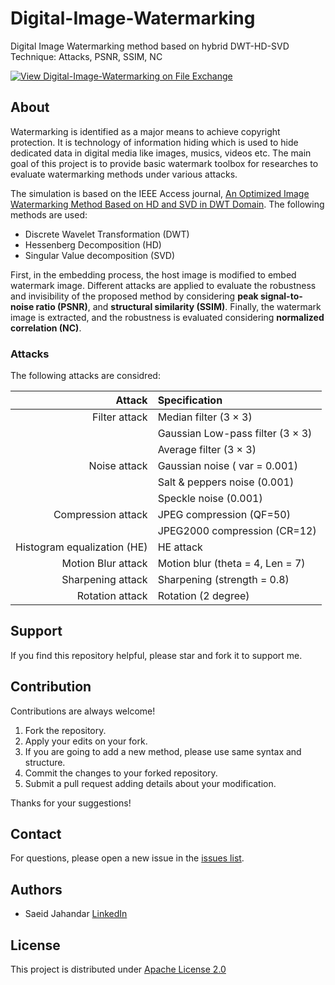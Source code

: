 # Digital-Image-Watermarking
Digital Image Watermarking method based on hybrid DWT-HD-SVD Technique: Attacks, PSNR, SSIM, NC

[![View Digital-Image-Watermarking on File Exchange](https://www.mathworks.com/matlabcentral/images/matlab-file-exchange.svg)](https://www.mathworks.com/matlabcentral/fileexchange/75084-digital-image-watermarking)
## About ##
Watermarking is identified as a major means to achieve copyright protection. It is technology of information hiding which is used to hide dedicated data in digital media like images, musics, videos etc. The main goal of this project is to provide basic watermark toolbox for researches to evaluate watermarking methods under various attacks.

The simulation is based on the IEEE Access journal, [An Optimized Image Watermarking Method Based on HD and SVD in DWT Domain](https://ieeexplore.ieee.org/document/8709684). The following methods are used:
* Discrete Wavelet Transformation (DWT)
* Hessenberg Decomposition (HD)
* Singular Value decomposition (SVD)

First, in the embedding process, the host image is modified to embed watermark image. Different attacks are applied to evaluate the robustness and invisibility of the proposed method by considering **peak signal-to-noise ratio (PSNR)**, and **structural similarity (SSIM)**. Finally, the watermark image is extracted, and the robustness is evaluated considering **normalized correlation (NC)**.
### Attacks ###
The following attacks are considred:

|                     Attack | Specification
|--------------------------: | :-------------------------------
|              Filter attack | Median filter (3 × 3)
|                            | Gaussian Low-pass filter (3 × 3)
|                            | Average filter (3 × 3)
|               Noise attack | Gaussian noise ( var = 0.001)
|                            | Salt & peppers noise (0.001)
|                            | Speckle noise (0.001)
|         Compression attack | JPEG compression (QF=50)
|                            | JPEG2000 compression (CR=12)
|Histogram equalization (HE) | HE attack
|         Motion Blur attack | Motion blur (theta = 4, Len = 7)
|          Sharpening attack | Sharpening (strength = 0.8)
|            Rotation attack | Rotation (2 degree)

## Support ##
If you find this repository helpful, please star and fork it to support me.
## Contribution ##
Contributions are always welcome!
1. Fork the repository.
2. Apply your edits on your fork.
3. If you are going to add a new method, please use same syntax and structure.
4. Commit the changes to your forked repository.
5. Submit a pull request adding details about your modification.

Thanks for your suggestions!
## Contact ##
For questions, please open a new issue in the [issues list](https://github.com/Saeid-jhn/Digital-Image-Watermarking/issues).
## Authors ##
* Saeid Jahandar [LinkedIn](https://www.linkedin.com/in/saeid-jahandar/)
## License ##
This project is distributed under [Apache License 2.0](https://github.com/Saeid-jhn/Digital-Image-Watermarking/blob/master/LICENSE)
